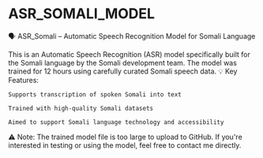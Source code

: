 # ASR_SOMALI_MODEL
🗣️ ASR_Somali – Automatic Speech Recognition Model for Somali Language

This is an Automatic Speech Recognition (ASR) model specifically built for the Somali language by the Somali development team. The model was trained for 12 hours using carefully curated Somali speech data.
💡 Key Features:

    Supports transcription of spoken Somali into text

    Trained with high-quality Somali datasets

    Aimed to support Somali language technology and accessibility

⚠️ Note:
The trained model file is too large to upload to GitHub.
If you're interested in testing or using the model, feel free to contact me directly.
